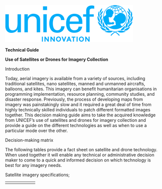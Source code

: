 ![UNICEF logo blue with for every child motto.](/static/images/unicefinnovlogo.png)

**Technical Guide**

**Use of Satellites or Drones for Imagery Collection**

Introduction

Today, aerial imagery is available from a variety of sources, including traditional satellites, nano satellites, manned and unmanned aircrafts, balloons, and kites. This imagery can benefit humanitarian organisations in programming implementation, resource planning, community studies, and disaster response. Previously, the process of developing maps from imagery was painstakingly slow and it required a great deal of time from highly technically skilled individuals to patch different formatted images together.
This decision making guide aims to take the acquired knowledge from UNICEF’s use of satellites and drones for imagery collection and provide a guide on the different technologies as well as when to use a particular mode over the other. 

Decision-making matrix

The following tables provide a fact sheet on satellite and drone technology. When used together it will enable any technical or administrative decision maker to come to a quick and informed decision on which technology is best for any imagery needs. 

Satellite imagery specifications;

|  |  |  |  |  |  |  |
| -- | -- | -- | -- | -- | -- | -- |
|  |  |  |  |  |  |  |
